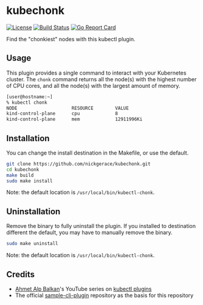 # kubechonk

[![License](https://img.shields.io/badge/License-Apache%202.0-blue.svg)](https://opensource.org/licenses/Apache-2.0)
[![Build Status](https://github.com/nickgerace/kubechonk/workflows/Build/badge.svg)](https://github.com/nickgerace/kubechonk/actions?query=workflow%3ABuild)
[![Go Report Card](https://goreportcard.com/badge/github.com/nickgerace/kubechonk)](https://goreportcard.com/report/github.com/nickgerace/kubechonk)

Find the "chonkiest" nodes with this kubectl plugin.

## Usage

This plugin provides a single command to interact with your Kubernetes cluster.
The ```chonk``` command returns all the node(s) with the highest number of CPU cores, and all the node(s) with the largest amount of memory.

```bash
[user@hostname:~]
% kubectl chonk
NODE                    RESOURCE        VALUE
kind-control-plane      cpu             8
kind-control-plane      mem             12911996Ki
```

## Installation

You can change the install destination in the Makefile, or use the default.

```bash
git clone https://github.com/nickgerace/kubechonk.git
cd kubechonk
make build
sudo make install
```

Note: the default location is ```/usr/local/bin/kubectl-chonk```.

## Uninstallation

Remove the binary to fully uninstall the plugin.
If you installed to destination different the default, you may have to manually remove the binary.

```bash
sudo make uninstall
```

Note: the default location is ```/usr/local/bin/kubectl-chonk```.

## Credits

- [Ahmet Alp Balkan](https://ahmet.im/)'s YouTube series on [kubectl plugins](https://www.youtube.com/watch?v=_W2qZvQT6XY)
- The official [sample-cli-plugin](https://github.com/kubernetes/sample-cli-plugin) repository as the basis for this repository
